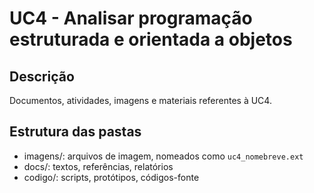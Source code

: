 # UC4 - Analisar programação estruturada e orientada a objetos

## Descrição
Documentos, atividades, imagens e materiais referentes à UC4.

## Estrutura das pastas
- imagens/: arquivos de imagem, nomeados como `uc4_nomebreve.ext`
- docs/: textos, referências, relatórios
- codigo/: scripts, protótipos, códigos-fonte
